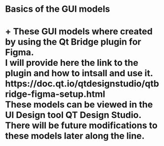 <h1> Basics of the GUI models <h1/>
+ These GUI models where created by using the Qt Bridge plugin for Figma.
<br/>I will provide here the link to the plugin and how to intsall and use it. https://doc.qt.io/qtdesignstudio/qtbridge-figma-setup.html
<br/>These models can be viewed in the UI Design tool QT Design Studio. 
<br/>There will be future modifications to these models later along the line.
